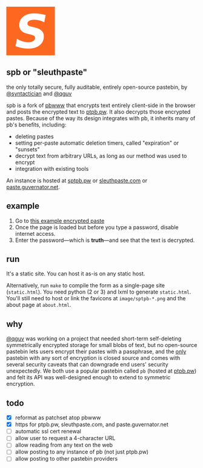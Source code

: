 ![spb logo](https://raw.githubusercontent.com/syntactician/spb/master/images/sptpb-128.png)

## spb or "sleuthpaste"

the only totally secure, fully auditable, entirely open-source pastebin, by [@syntactician](https://github.com/syntactician) and [@qguv](https://github.com/qguv)

spb is a fork of [pbwww](https://github.com/sudokode/pbwww) that encrypts text entirely client-side in the browser and posts the encrypted text to [ptpb.pw](https://ptpb.pw). It also decrypts those encrypted pastes. Because of the way its design integrates with pb, it inherits many of pb's benefits, including:

  - deleting pastes
  - setting per-paste automatic deletion timers, called "expiration" or "sunsets"
  - decrypt text from arbitrary URLs, as long as our method was used to encrypt
  - integration with existing tools

An instance is hosted at [sptpb.pw](https://sptpb.pw/) or [sleuthpaste.com](https://sleuthpaste.com) or [paste.guvernator.net](https://paste.guvernator.net).

## example

1. Go to [this example encrypted paste](https://sptpb.pw/?wcqg)
2. Once the page is loaded but before you type a password, disable internet access.
3. Enter the password&mdash;which is **truth**&mdash;and see that the text is decrypted.

## run

It's a static site. You can host it as-is on any static host.

Alternatively, run `make` to compile the form as a single-page site (`static.html`). You need python (2 or 3) and lxml to generate `static.html`. You'll still need to host or link the favicons at `image/sptpb-*.png` and the about page at `about.html`.

## why

[@qguv](https://github.com/qguv) was working on a project that needed short-term self-deleting symmetrically encrypted storage for small blobs of text, but no open-source pastebin lets users encrypt their pastes with a passphrase, and the [only](https://www.protectedtext.com/) pastebin with any sort of encryption is closed source and comes with several security caveats that can downgrade end users' security unexpectedly. We both use a popular pastebin called `pb` (hosted at [ptpb.pw](https://ptpb.pw)) and felt its API was well-designed enough to extend to symmetric encryption.

## todo

- [X] reformat as patchset atop pbwww
- [X] https for ptpb.pw, sleuthpaste.com, and paste.guvernator.net
- [ ] automatic ssl cert renewal
- [ ] allow user to request a 4-character URL
- [ ] allow reading from any text on the web
- [ ] allow posting to any instance of pb (not just ptpb.pw)
- [ ] allow posting to other pastebin providers
